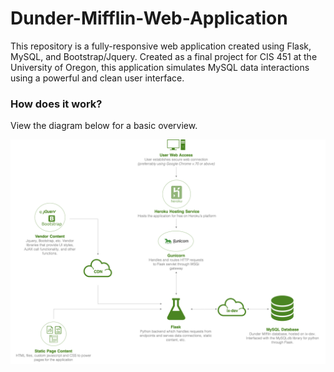 # Dunder-Mifflin-Web-Application
This repository is a fully-responsive web application created using Flask, MySQL, and Bootstrap/Jquery. Created as a final project for CIS 451 at the University of Oregon, this application simulates MySQL data interactions using a powerful and clean user interface.


### How does it work?
View the diagram below for a basic overview.

![diagram](https://raw.githubusercontent.com/jens-johnson/Dunder-Mifflin-Web-Application/master/static/images/diagram.png)
